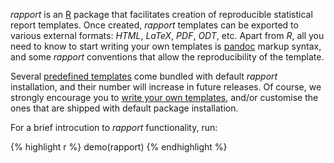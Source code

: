 _rapport_ is an [R](http://r-project.org ) package that facilitates creation of reproducible statistical report templates. Once created, _rapport_ templates can be exported to various external formats: _HTML_, _LaTeX_, _PDF_, _ODT_, etc. Apart from _R_, all you need to know to start writing your own templates is [pandoc](http://johnmacfarlane.net/pandoc/index.html ) markup syntax, and some _rapport_ conventions that allow the reproducibility of the template.

Several [predefined templates](#templates ) come bundled with default _rapport_ installation, and their number will increase in future releases. Of course, we strongly encourage you to [write your own templates](#custom), and/or customise the ones that are shipped with default package installation.

For a brief introcution to _rapport_ functionality, run:

{% highlight r %}
demo(rapport)
{% endhighlight %}
